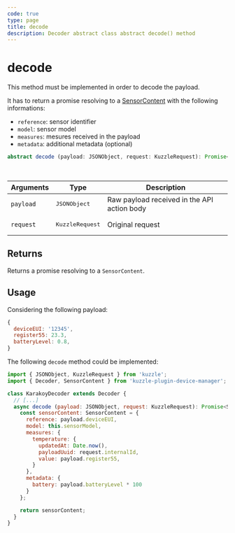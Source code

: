 ```yaml
---
code: true
type: page
title: decode
description: Decoder abstract class abstract decode() method
---
```


# decode

This method must be implemented in order to decode the payload.

It has to return a promise resolving to a [SensorContent](/kuzzle-iot-platform/device-manager/1/types/sensor-content) with the following informations:
  - `reference`: sensor identifier
  - `model`: sensor model
  - `measures`: mesures received in the payload
  - `metadata`: additional metadata (optional)

```ts
abstract decode (payload: JSONObject, request: KuzzleRequest): Promise<SensorContent>
```

<br/>

| Arguments | Type                     | Description                                 |
|-----------|--------------------------|---------------------------------------------|
| `payload` | <pre>JSONObject</pre>    | Raw payload received in the API action body |
| `request` | <pre>KuzzleRequest</pre> | Original request                            |

## Returns

Returns a promise resolving to a `SensorContent`.

## Usage

Considering the following payload:

```js
{
  deviceEUI: '12345',
  register55: 23.3,
  batteryLevel: 0.8,
}
```

The following `decode` method could be implemented:

```js
import { JSONObject, KuzzleRequest } from 'kuzzle';
import { Decoder, SensorContent } from 'kuzzle-plugin-device-manager';

class KarakoyDecoder extends Decoder {
  // [...]
  async decode (payload: JSONObject, request: KuzzleRequest): Promise<SensorContent> {
    const sensorContent: SensorContent = {
      reference: payload.deviceEUI,
      model: this.sensorModel,
      measures: {
        temperature: {
          updatedAt: Date.now(),
          payloadUuid: request.internalId,
          value: payload.register55,
        }
      },
      metadata: {
        battery: payload.batteryLevel * 100
      }
    };

    return sensorContent;
  }
}
```